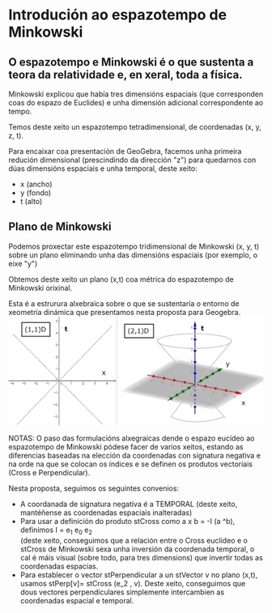 # Introdución ao espazotempo de Minkowski

## O espazotempo e Minkowski é o que sustenta a teora da relatividade e, en xeral, toda a física.
Minkowski explicou que había tres dimensións espaciais (que corresponden coas do espazo de Euclides) e unha dimensión adicional correspondente ao tempo.


Temos deste xeito un espazotempo tetradimensional, de coordenadas (x, y, z, t). 


Para encaixar coa presentación de GeoGebra, facemos unha primeira redución dimensional (prescindindo da dirección "z") para quedarnos con dúas dimensións espaciais e unha temporal, deste xeito:
* x (ancho)
* y (fondo)
* t (alto)

## Plano de Minkowski
Podemos proxectar este espazotempo tridimensional de Minkowski  (x, y, t) sobre un plano eliminando unha das dimensións espaciais (por exemplo, o eixe "y") 

Obtemos deste xeito un plano (x,t) coa métrica do espazotempo de Minkowski orixinal. 

Esta é a estrurura alxebraica sobre o que se sustentaría o entorno de xeometría dinámica que presentamos nesta proposta para Geogebra.
![(2,2D e (2,1)D](https://github.com/probaxeoxebra/probaMinkoski/blob/master/IMAGES/11D-21D%20views.jpg "espazotempo esquerda: (1,1)D e dereita: (2,1)D ")

NOTAS:
O paso das formulacións alxegraicas dende o espazo eucídeo ao espazotempo de Minkowski pódese facer de varios xeitos,
estando as diferencias baseadas na elección da coordenadas con signatura negativa e na orde na que se colocan os índices e se definen os produtos vectoriais (Cross e Perpendicular).

Nesta proposta, seguimos os seguintes convenios:

* A coordanada de signatura negativa é a TEMPORAL (deste xeito, mantéñense as coordenadas espaciais inalteradas)
* Para usar a definición do produto stCross como a x b = -I (a ^b), 
definimos I = e<sub>1</sub> e<sub>0</sub> e<sub>2</sub>  
(deste xeito, conseguimos que a relación entre o Cross euclideo e o stCross de Minkowski sexa unha inversión da coordenada temporal, o cal é máis visual (sobre todo, para tres dimensions) que invertir todas as coordenadas espacias.
* Para establecer o vector stPerpendicular a un stVector v no plano (x,t), 
usamos stPerp[v]= stCross (e_2 , v). Deste xeito, 
conseguimos que dous vectores perpendiculares simplemente intercambien as coordenadas espacial e temporal.
